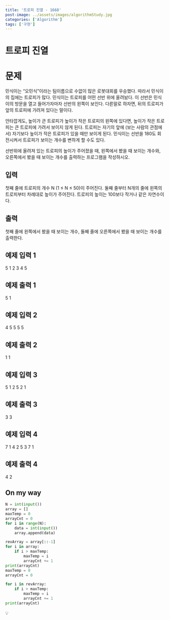 ```yaml
---
title: '트로피 진열 - 1668'
post-image: ../assets/images/algorithmStudy.jpg
categories: ['Algorithm']
tags: ['구현']
---
```

# 트로피 진열

# 문제
민식이는 “오민식”이라는 팀이름으로 수없이 많은 로봇대회를 우승했다. 따라서 민식이의 집에는 트로피가 많다. 민식이는 트로피를 어떤 선반 위에 올려놨다. 이 선반은 민식이의 방문을 열고 들어가자마자 선반의 왼쪽이 보인다. 다른말로 하자면, 뒤의 트로피가 앞의 트로피에 가려져 있다는 말이다.

안타깝게도, 높이가 큰 트로피가 높이가 작은 트로피의 왼쪽에 있다면, 높이가 작은 트로피는 큰 트로피에 가려서 보이지 않게 된다. 트로피는 자기의 앞에 (보는 사람의 관점에서) 자기보다 높이가 작은 트로피가 있을 때만 보이게 된다. 민식이는 선반을 180도 회전시켜서 트로피가 보이는 개수를 변하게 할 수도 있다.

선반위에 올려져 있는 트로피의 높이가 주어졌을 때, 왼쪽에서 봤을 때 보이는 개수와, 오른쪽에서 봤을 때 보이는 개수를 출력하는 프로그램을 작성하시오.

## 입력
첫째 줄에 트로피의 개수 N (1 ≤ N ≤ 50)이 주어진다. 둘째 줄부터 N개의 줄에 왼쪽의 트로피부터 차례대로 높이가 주어진다. 트로피의 높이는 100보다 작거나 같은 자연수이다.

## 출력
첫째 줄에 왼쪽에서 봤을 때 보이는 개수, 둘째 줄에 오른쪽에서 봤을 때 보이는 개수를 출력한다.

## 예제 입력 1
5
1
2
3
4
5
## 예제 출력 1
5
1
## 예제 입력 2
4
5
5
5
5
## 예제 출력 2
1
1
## 예제 입력 3
5
1
2
5
2
1
## 예제 출력 3
3
3
## 예제 입력 4
7
1
4
2
5
3
7
1
## 예제 출력 4
4
2

## On my way

```python
N = int(input())
array = []
maxTemp = 0
arrayCnt = 0
for i in range(N):
    data = int(input())
    array.append(data)

revArray = array[::-1]
for i in array:
    if i > maxTemp:
        maxTemp = i
        arrayCnt += 1
print(arrayCnt)
maxTemp = 0
arrayCnt = 0

for i in revArray:
    if i > maxTemp:
        maxTemp = i
        arrayCnt += 1
print(arrayCnt)
```
💡 